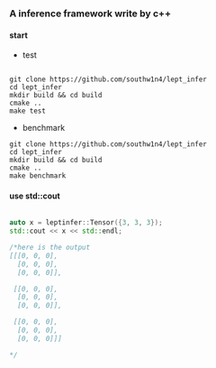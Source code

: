 ### A inference framework write by c++

#### start

+ test
```shell

git clone https://github.com/southw1n4/lept_infer
cd lept_infer
mkdir build && cd build
cmake ..
make test

```

+ benchmark

```shell
git clone https://github.com/southw1n4/lept_infer
cd lept_infer
mkdir build && cd build
cmake ..
make benchmark
```

#### use std::cout 

```c++

auto x = leptinfer::Tensor({3, 3, 3});
std::cout << x << std::endl;

/*here is the output
[[[0, 0, 0],
  [0, 0, 0],
  [0, 0, 0]],

 [[0, 0, 0],
  [0, 0, 0],
  [0, 0, 0]],

 [[0, 0, 0],
  [0, 0, 0],
  [0, 0, 0]]]

*/

```

